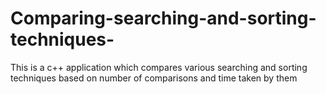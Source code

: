 # Comparing-searching-and-sorting-techniques-
This is a c++ application which compares various searching and sorting techniques based on number of comparisons and time taken by them
